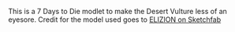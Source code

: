 This is a 7 Days to Die modlet to make the Desert Vulture less of an eyesore. Credit for the model used goes to [ELIZION on Sketchfab](https://sketchfab.com/3d-models/desert-eagle-cabde59f5cf24effaf80536e35d04e95)
